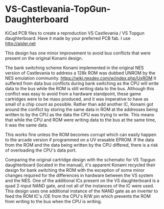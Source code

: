 # VS-Castlevania-TopGun-Daughterboard
KiCad PCB files to create a reproduction VS Castlevania / VS Topgun daughterboard.  Have it made by your preferred PCB fab. I use http://aisler.net

This design has one minor improvement to avoid bus conflicts that were present on the original Konami design.

The bank switching scheme Konami implemented in the original NES version of Castlevania to address a 128k ROM was dubbed UNROM by the NES emulation community.
https://wiki.nesdev.com/w/index.php/UxROM
It suffered from data bus conflicts during bank switching as the CPU will write data to the bus while the ROM is still writing data to the bus.  Although this conflict was easy to avoid from a hardware standpoint, these game cartridges were to be mass produced, and it was imperative to have as small of a chip count as possible.  Rather than add another IC, Konami got around the conflict by storing the same data in ROM at the addresses being written to by the CPU as the data the CPU was trying to write.  This means that while the CPU and ROM were writing data to the bus at the same time, it was the same data.

This works fine unless the ROM becomes corrupt which can easily happen to the arcade version if programmed on a UV erasable EPROM.  If the data from the ROM and the data being written by the CPU differed, there is a risk of overloading the CPU's data port.

Comparing the original cartridge design with the schematic for VS Topgun daughterboard (located in the manual), it's apparent Konami recycled their design for bank switching the ROM with the exception of some minor changes required for the differences in hardware between the VS system and the NES.  One of the additional ICs present on the VS daughterboard is a quad 2-input NAND gate, and not all of the instances of the IC were used.  This design uses one additional instance of the NAND gate as an inverter to feed the ROM IC's /OE from the CPU's R/W pin which prevents the ROM from writing to the bus when the CPU is writing.
